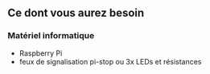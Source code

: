 ## Ce dont vous aurez besoin

### Matériel informatique

- Raspberry Pi
- feux de signalisation pi-stop ou 3x LEDs et résistances